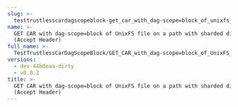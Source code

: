 ```yaml
---
slug: >-
  testtrustlesscardagscopeblock-get_car_with_dag-scope=block_of_unixfs_file_on_a_path_with_sharded_directory_(accept_header)
name: >-
  GET CAR with dag-scope=block of UnixFS file on a path with sharded directory
  (Accept Header)
full_name: >-
  TestTrustlessCarDagScopeBlock/GET_CAR_with_dag-scope=block_of_UnixFS_file_on_a_path_with_sharded_directory_(Accept_Header)
versions:
  - dev-44b0eaa-dirty
  - v0.0.2
title: >-
  GET CAR with dag-scope=block of UnixFS file on a path with sharded directory
  (Accept Header)
---
```


